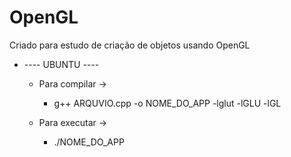 # OpenGL
Criado para estudo de criação de objetos usando OpenGL

* ---- UBUNTU ----

  * Para compilar ->

    * g++ ARQUVIO.cpp -o NOME_DO_APP -lglut -lGLU -lGL
  
  * Para executar -> 

    * ./NOME_DO_APP
